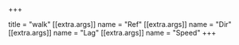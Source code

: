 +++

title = "walk"
[[extra.args]]
name = "Ref"
[[extra.args]]
name = "Dir"
[[extra.args]]
name = "Lag"
[[extra.args]]
name = "Speed"
+++
